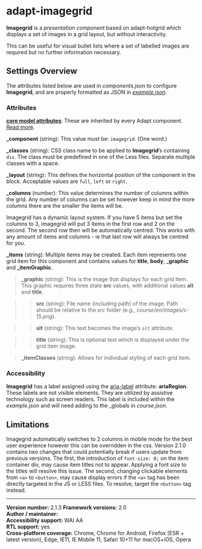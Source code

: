# adapt-imagegrid

**Imagegrid** is a *presentation component* based on adapt-hotgrid which displays a set of images in a grid layout, but without interactivity. 

This can be useful for visual bullet lists where a set of labelled images are required but no further information necessary.

## Settings Overview

The attributes listed below are used in *components.json* to configure **Imagegrid**, and are properly formatted as JSON in [*example.json*](https://github.com/cgkineo/adapt-imagegrid/blob/master/example.json). 

### Attributes

[**core model attributes**](https://github.com/adaptlearning/adapt_framework/wiki/Core-model-attributes): These are inherited by every Adapt component. [Read more](https://github.com/adaptlearning/adapt_framework/wiki/Core-model-attributes).

**_component** (string): This value must be: `imagegrid`. (One word.)

**\_classes** (string): CSS class name to be applied to **Imagegrid**’s containing `div`. The class must be predefined in one of the Less files. Separate multiple classes with a space.

**\_layout** (string): This defines the horizontal position of the component in the block. Acceptable values are `full`, `left` or `right`.

**\_columns** (number): This value determines the number of columns within the grid. Any number of columns can be set however keep in mind the more columns there are the smaller the items will be.

Imagegrid has a dynamic layout system. If you have 5 items but set the columns to 3, imagegrid will put 3 items in the first row and 2 on the second. The second row then will be automatically centred. This works with any amount of items and columns - ie that last row will always be centred for you.

**\_items** (string): Multiple items may be created. Each item represents one grid item for this component and contains values for **title**, **body**, **\_graphic** and **\_itemGraphic**. 

>**\_graphic** (string): This is the image that displays for each grid item. This graphic requires three state **src** values, with additional values **alt** and **title**.

>>**src** (string): File name (including path) of the image. Path should be relative to the *src* folder (e.g., *course/en/images/c-15.png*).

>>**alt** (string): This text becomes the image’s `alt` attribute.

>>**title** (string): This is optional text which is displayed under the grid item image.

>**\_itemClasses** (string): Allows for individual styling of each grid item.


### Accessibility
**Imagegrid** has a label assigned using the [aria-label](https://github.com/adaptlearning/adapt_framework/wiki/Aria-Labels) attribute: **ariaRegion**. These labels are not visible elements. They are utilized by assistive technology such as screen readers. This label is included within the *example.json* and will need adding to the _globals in *course.json*.

## Limitations
 
Imagegrid automatically switches to 2 columns in mobile mode for the best user experience however this can be overridden in the css. 
Version 2.1.0 contains two changes that could potentially break if users update from previous versions. The first, the introduction of `font-size: 0;` on the item container div, may cause item titles not to appear. Applying a font size to the titles will resolve this issue. The second, changing clickable elements from `<a>` to `<button>`, may cause display errors if the `<a>` tag has been directly targeted in the JS or LESS files. To resolve, target the `<button>` tag instead.

----------------------------
**Version number:**  2.1.3
**Framework versions:**  2.0     
**Author / maintainer:**   
**Accessibility support:** WAI AA   
**RTL support:** yes  
**Cross-platform coverage:** Chrome, Chrome for Android, Firefox (ESR + latest version), Edge, IE11, IE Mobile 11, Safari 10+11 for macOS+iOS, Opera 

